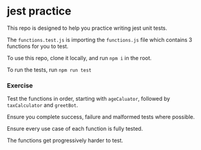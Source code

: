 # jest practice

This repo is designed to help you practice writing jest unit tests.

The `functions.test.js` is importing the `functions.js` file which contains 3 functions for you to test.

To use this repo, clone it locally, and run `npm i` in the root.

To run the tests, run `npm run test`

### Exercise

Test the functions in order, starting with `ageCaluator`, followed by `taxCalculator` and `greetBot`.

Ensure you complete success, failure and malformed tests where possible.

Ensure every use case of each function is fully tested.

The functions get progressively harder to test.